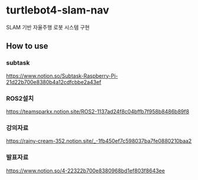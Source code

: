 # turtlebot4-slam-nav
SLAM 기반 자율주행 로봇 시스템 구현


## How to use  


### subtask  
https://www.notion.so/Subtask-Raspberry-Pi-21d22b700e8380b4a12cdfcbbe2a43ef


### ROS2설치
https://teamsparkx.notion.site/ROS2-1137ad24f8c04bffb7f958b8486b89f8

### 강의자료
https://rainy-cream-352.notion.site/_-1fb450ef7c598037ba7fe0880210baa2

### 발표자료
https://www.notion.so/4-22322b700e8380968bd1ef803f8643ee
